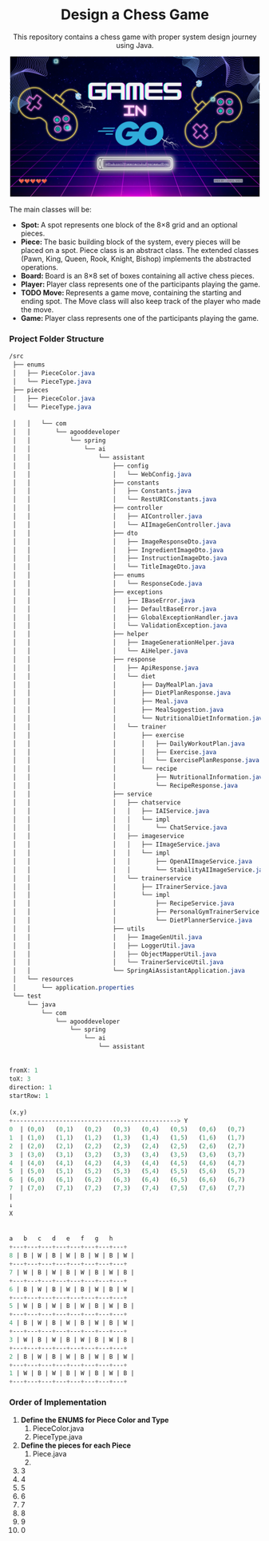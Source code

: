 # <h1 style="text-align:center;">Design a Chess Game</h1>
<p style="text-align:center;">This repository contains a chess game with proper system design journey using Java.</p>
<p style="text-align:center;">
  <img src="https://github.com/thisismemukul/gameswithgo/blob/main/GamesWithGo.png" alt="Chess Game with Java" title="Games with java show png" width="500"/>
</p>

<p> The main classes will be: </p>
<ul>
<li><b>Spot: </b> A spot represents one block of the 8×8 grid and an optional pieces.</li>
<li><b>Piece: </b> The basic building block of the system, every pieces will be placed on a spot. Piece class is an abstract class. The extended classes (Pawn, King, Queen, Rook, Knight, Bishop) implements the abstracted operations.</li>
<li><b>Board: </b> Board is an 8×8 set of boxes containing all active chess pieces.</li>
<li><b>Player: </b> Player class represents one of the participants playing the game.</li>
<li><b>TODO Move: </b> Represents a game move, containing the starting and ending spot. The Move class will also keep track of the player who made the move.</li>
<li><b>Game: </b> Player class represents one of the participants playing the game.</li>
</ul>



### Project Folder Structure
```css
/src
 ├── enums
 │   ├── PieceColor.java
 │   └── PieceType.java
 ├── pieces
 │   ├── PieceColor.java
 │   └── PieceType.java

 │   │   └── com
 │   │       └── agooddeveloper
 │   │           └── spring
 │   │               └── ai
 │   │                   └── assistant
 │   │                       ├── config
 │   │                       │   └── WebConfig.java
 │   │                       ├── constants
 │   │                       │   ├── Constants.java
 │   │                       │   └── RestURIConstants.java
 │   │                       ├── controller
 │   │                       │   ├── AIController.java
 │   │                       │   └── AIImageGenController.java
 │   │                       ├── dto
 │   │                       │   ├── ImageResponseDto.java
 │   │                       │   ├── IngredientImageDto.java
 │   │                       │   ├── InstructionImageDto.java
 │   │                       │   └── TitleImageDto.java
 │   │                       ├── enums
 │   │                       │   └── ResponseCode.java
 │   │                       ├── exceptions
 │   │                       │   ├── IBaseError.java
 │   │                       │   ├── DefaultBaseError.java
 │   │                       │   ├── GlobalExceptionHandler.java
 │   │                       │   └── ValidationException.java
 │   │                       ├── helper
 │   │                       │   ├── ImageGenerationHelper.java
 │   │                       │   └── AiHelper.java
 │   │                       ├── response
 │   │                       │   ├── ApiResponse.java
 │   │                       │   └── diet
 │   │                       │       ├── DayMealPlan.java
 │   │                       │       ├── DietPlanResponse.java
 │   │                       │       ├── Meal.java
 │   │                       │       ├── MealSuggestion.java
 │   │                       │       └── NutritionalDietInformation.java
 │   │                       │   └── trainer
 │   │                       │       ├── exercise
 │   │                       │       │   ├── DailyWorkoutPlan.java
 │   │                       │       │   ├── Exercise.java
 │   │                       │       │   └── ExercisePlanResponse.java
 │   │                       │       └── recipe
 │   │                       │           ├── NutritionalInformation.java
 │   │                       │           └── RecipeResponse.java
 │   │                       ├── service
 │   │                       │   ├── chatservice
 │   │                       │   │   ├── IAIService.java
 │   │                       │   │   └── impl
 │   │                       │   │       └── ChatService.java
 │   │                       │   ├── imageservice
 │   │                       │   │   ├── IImageService.java
 │   │                       │   │   └── impl
 │   │                       │   │       ├── OpenAIImageService.java
 │   │                       │   │       └── StabilityAIImageService.java
 │   │                       │   └── trainerservice
 │   │                       │       ├── ITrainerService.java
 │   │                       │       └── impl
 │   │                       │           ├── RecipeService.java
 │   │                       │           ├── PersonalGymTrainerService.java
 │   │                       │           └── DietPlannerService.java
 │   │                       ├── utils
 │   │                       │   ├── ImageGenUtil.java
 │   │                       │   ├── LoggerUtil.java
 │   │                       │   ├── ObjectMapperUtil.java
 │   │                       │   └── TrainerServiceUtil.java
 │   │                       └── SpringAiAssistantApplication.java
 │   └── resources
 │       └── application.properties
 └── test
     └── java
         └── com
             └── agooddeveloper
                 └── spring
                     └── ai
                         └── assistant
```

```scss

fromX: 1
toX: 3
direction: 1
startRow: 1

(x,y)
+----------------------------------------------> Y
0  | (0,0)   (0,1)   (0,2)   (0,3)   (0,4)   (0,5)   (0,6)   (0,7)
1  | (1,0)   (1,1)   (1,2)   (1,3)   (1,4)   (1,5)   (1,6)   (1,7)
2  | (2,0)   (2,1)   (2,2)   (2,3)   (2,4)   (2,5)   (2,6)   (2,7)
3  | (3,0)   (3,1)   (3,2)   (3,3)   (3,4)   (3,5)   (3,6)   (3,7)
4  | (4,0)   (4,1)   (4,2)   (4,3)   (4,4)   (4,5)   (4,6)   (4,7)
5  | (5,0)   (5,1)   (5,2)   (5,3)   (5,4)   (5,5)   (5,6)   (5,7)
6  | (6,0)   (6,1)   (6,2)   (6,3)   (6,4)   (6,5)   (6,6)   (6,7)
7  | (7,0)   (7,1)   (7,2)   (7,3)   (7,4)   (7,5)   (7,6)   (7,7)
|
↓
X


a   b   c   d   e   f   g   h
+---+---+---+---+---+---+---+---+
8 | B | W | B | W | B | W | B | W |
+---+---+---+---+---+---+---+---+
7 | W | B | W | B | W | B | W | B |
+---+---+---+---+---+---+---+---+
6 | B | W | B | W | B | W | B | W |
+---+---+---+---+---+---+---+---+
5 | W | B | W | B | W | B | W | B |
+---+---+---+---+---+---+---+---+
4 | B | W | B | W | B | W | B | W |
+---+---+---+---+---+---+---+---+
3 | W | B | W | B | W | B | W | B |
+---+---+---+---+---+---+---+---+
2 | B | W | B | W | B | W | B | W |
+---+---+---+---+---+---+---+---+
1 | W | B | W | B | W | B | W | B |
+---+---+---+---+---+---+---+---+

```
### Order of Implementation
1. **Define the ENUMS for Piece Color and Type** 
   1. PieceColor.java
   2. PieceType.java
2. **Define the pieces for each Piece**
   1. Piece.java
   2. 
3. 3
4. 4
5. 5
6. 6
7. 7
8. 8
9. 9
10. 0


